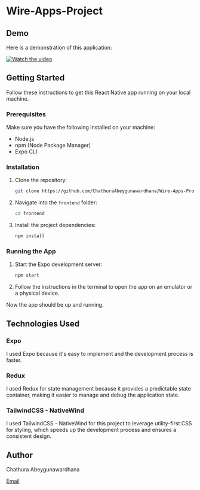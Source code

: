 # Wire-Apps-Project

## Demo

Here is a demonstration of this application:

<a href="https://youtu.be/oOVcM_b3-Zk" target="_blank">
  <img src="https://img.youtube.com/vi/oOVcM_b3-Zk/0.jpg" alt="Watch the video">
</a>

## Getting Started

Follow these instructions to get this React Native app running on your local machine.

### Prerequisites

Make sure you have the following installed on your machine:

- Node.js
- npm (Node Package Manager)
- Expo CLI

### Installation

1. Clone the repository:

   ```sh
   git clone https://github.com/ChathuraAbeygunawardhana/Wire-Apps-Project.git
   ```

2. Navigate into the `frontend` folder:

   ```sh
   cd frontend
   ```

3. Install the project dependencies:
   ```sh
   npm install
   ```

### Running the App

1. Start the Expo development server:

   ```sh
   npm start
   ```

2. Follow the instructions in the terminal to open the app on an emulator or a physical device.

Now the app should be up and running.

## Technologies Used

### Expo

I used Expo because it's easy to implement and the development process is faster.

### Redux

I used Redux for state management because it provides a predictable state container, making it easier to manage and debug the application state.

### TailwindCSS - NativeWind

I used TailwindCSS - NativeWind for this project to leverage utility-first CSS for styling, which speeds up the development process and ensures a consistent design.

## Author

Chathura Abeygunawardhana

[Email](mailto:chathuraabeygunawardhana@gmail.com)
